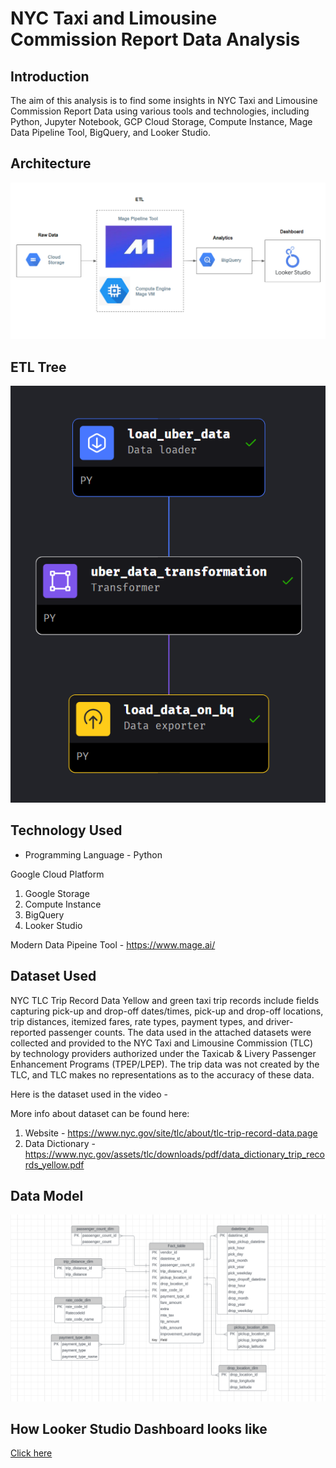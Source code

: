 # NYC Taxi and Limousine Commission Report Data Analysis

## Introduction

The aim of this analysis is to find some insights in NYC Taxi and Limousine Commission Report Data using various tools and technologies, including Python, Jupyter Notebook, GCP Cloud Storage, Compute Instance, Mage Data Pipeline Tool, BigQuery, and Looker Studio.

## Architecture 
<img src="https://github.com/prve17/NYC_TCL_Report_Data_Analysis/blob/master/Architecture.png">

## ETL Tree
<img src="https://github.com/prve17/NYC_TCL_Report_Data_Analysis/blob/master/ETL_Mage_Tree.png">

## Technology Used
- Programming Language - Python

Google Cloud Platform
1. Google Storage
2. Compute Instance 
3. BigQuery
4. Looker Studio

Modern Data Pipeine Tool - https://www.mage.ai/

## Dataset Used
NYC TLC Trip Record Data
Yellow and green taxi trip records include fields capturing pick-up and drop-off dates/times, pick-up and drop-off locations, trip distances, itemized fares, rate types, payment types, and driver-reported passenger counts. The data used in the attached datasets were collected and provided to the NYC Taxi and Limousine Commission (TLC) by technology providers authorized under the Taxicab & Livery Passenger Enhancement Programs (TPEP/LPEP). The trip data was not created by the TLC, and TLC makes no representations as to the accuracy of these data. 

Here is the dataset used in the video - 

More info about dataset can be found here:
1. Website - https://www.nyc.gov/site/tlc/about/tlc-trip-record-data.page
2. Data Dictionary - https://www.nyc.gov/assets/tlc/downloads/pdf/data_dictionary_trip_records_yellow.pdf

## Data Model
<img src="https://github.com/prve17/NYC_TCL_Report_Data_Analysis/blob/master/Project_Model_Lucid.png">

## How Looker Studio Dashboard looks like
[Click here](https://lookerstudio.google.com/reporting/5ed6be28-dc96-40f3-938b-6a72b0ac4911)
